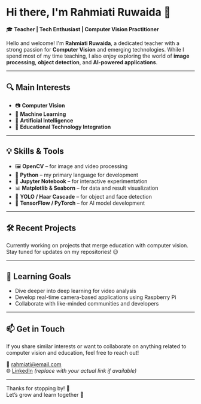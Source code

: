 # Hi there, I'm Rahmiati Ruwaida 👋

🎓 **Teacher | Tech Enthusiast | Computer Vision Practitioner**

Hello and welcome! I'm **Rahmiati Ruwaida**, a dedicated teacher with a strong passion for **Computer Vision** and emerging technologies. While I spend most of my time teaching, I also enjoy exploring the world of **image processing**, **object detection**, and **AI-powered applications**.

---

## 🔍 Main Interests
- 📷 **Computer Vision**
- 🧠 **Machine Learning**
- 🤖 **Artificial Intelligence**
- 🧰 **Educational Technology Integration**

---

## 💡 Skills & Tools
- 🖼️ **OpenCV** – for image and video processing
- 🐍 **Python** – my primary language for development
- 🧪 **Jupyter Notebook** – for interactive experimentation
- 📊 **Matplotlib & Seaborn** – for data and result visualization
- 🔎 **YOLO / Haar Cascade** – for object and face detection
- 🧠 **TensorFlow / PyTorch** – for AI model development

---

## 🛠️ Recent Projects
Currently working on projects that merge education with computer vision. Stay tuned for updates on my repositories! 😉

---

## 🌱 Learning Goals
- Dive deeper into deep learning for video analysis
- Develop real-time camera-based applications using Raspberry Pi
- Collaborate with like-minded communities and developers

---

## 📫 Get in Touch
If you share similar interests or want to collaborate on anything related to computer vision and education, feel free to reach out!

📧 rahmiati@email.com  
🌐 [LinkedIn](https://linkedin.com/in/rahmiatiruwaida) *(replace with your actual link if available)*

---

Thanks for stopping by! 🙌  
Let’s grow and learn together 🚀
